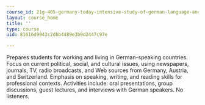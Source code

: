 ```yaml
---
course_id: 21g-405-germany-today-intensive-study-of-german-language-and-culture-january-iap-2011
layout: course_home
title: ''
type: course
uid: 81616d9943c2dbb4489e3b9d2447c97e

---
```

Prepares students for working and living in German-speaking countries. Focus on current political, social, and cultural issues, using newspapers, journals, TV, radio broadcasts, and Web sources from Germany, Austria, and Switzerland. Emphasis on speaking, writing, and reading skills for professional contexts. Activities include: oral presentations, group discussions, guest lectures, and interviews with German speakers. No listeners.
